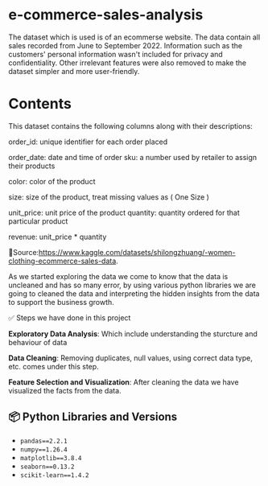 # e-commerce-sales-analysis

The dataset which is used is of an ecommerse website.
The data contain all sales recorded from June to September 2022. Information such as the customers' personal information wasn't included for privacy and confidentiality. Other irrelevant features were also removed to make the dataset simpler and more user-friendly.

# Contents

This dataset contains the following columns along with their descriptions:

order_id: unique identifier for each order placed

order_date: date and time of order
sku: a number used by retailer to assign their products

color: color of the product

size: size of the product, treat missing values as ( One Size )

unit_price: unit price of the product
quantity: quantity ordered for that particular product

revenue: unit_price * quantity

:rocket:Source:https://www.kaggle.com/datasets/shilongzhuang/-women-clothing-ecommerce-sales-data. 

As we started exploring the data we come to know that the data is uncleaned and has so many error, by using various python libraries we are going to cleaned the data and interpreting the hidden insights from the data to support the business growth.

:white_check_mark: Steps we have done in this project

**Exploratory Data Analysis**: Which include understanding the sturcture and behaviour of data

**Data Cleaning**: Removing duplicates, null values, using correct data type, etc. comes under this step.

**Feature Selection and Visualization**: After cleaning the data we have visualized the facts from the data.

## 📦 Python Libraries and Versions

- `pandas==2.2.1`
- `numpy==1.26.4`
- `matplotlib==3.8.4`
- `seaborn==0.13.2`
- `scikit-learn==1.4.2`
